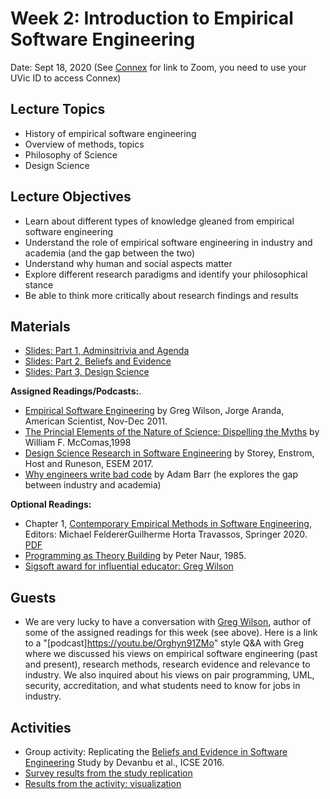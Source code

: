 # Week 2: Introduction to Empirical Software Engineering

Date: Sept 18, 2020
(See [Connex]( https://connex.csc.uvic.ca/portal/site/emse2020) for link to Zoom, you need to use your UVic ID to access Connex)

## Lecture Topics
- History of empirical software engineering
- Overview of methods, topics
- Philosophy of Science
- Design Science

## Lecture Objectives
- Learn about different types of knowledge gleaned from empirical software engineering
- Understand the role of empirical software engineering in industry and academia (and the gap between the two)
- Understand why human and social aspects matter
- Explore different research paradigms and identify your philosophical stance
- Be able to think more critically about research findings and results

## Materials 
- [Slides: Part 1, Adminsitrivia and Agenda](Week2AdministriviaAgenda.pdf)
- [Slides: Part 2, Beliefs and Evidence](Week2BeliefsEvidence.pdf)
- [Slides: Part 3, Design Science](Week2DesignScience.pdf)

**Assigned Readings/Podcasts:**. 
- [Empirical Software Engineering](https://www.americanscientist.org/article/empirical-software-engineering) 
by Greg Wilson, Jorge Aranda, American Scientist, Nov-Dec 2011.
- [The Princial Elements of the Nature of Science: Dispelling the Myths](http://citeseerx.ist.psu.edu/viewdoc/download?doi=10.1.1.121.3476&rep=rep1&type=pdf) by William F. McComas,1998
- [Design Science Research in Software Engineering](http://chisel.cs.uvic.ca/pubs/storey-ESEM2017.pdf) by Storey, Enstrom, Host and Runeson, ESEM 2017.
- [Why engineers write bad code](https://changelog.com/podcast/339) by Adam Barr (he explores the gap between industry and academia)

**Optional Readings:**
- Chapter 1, [Contemporary Empirical Methods in Software Engineering](https://link.springer.com/book/10.1007/978-3-030-32489-6), Editors: Michael FeldererGuilherme Horta Travassos, Springer 2020. [PDF](https://link.springer.com/content/pdf/10.1007%2F978-3-030-32489-6.pdf)
- [Programming as Theory Building](http://pages.cs.wisc.edu/~remzi/Naur.pdf) by Peter Naur, 1985.
- [Sigsoft award for influential educator: Greg Wilson](https://third-bit.com/2020/07/09/acm-sigsoft-award.html)

## Guests
- We are very lucky to have a conversation with [Greg Wilson](https://third-bit.com/), author of some of the assigned readings for this week (see above).  Here is a link to a "[podcast]https://youtu.be/Orghyn91ZMo" style Q&A with Greg where we discussed his views on empirical software engineering (past and present), research methods, research evidence and relevance to industry. We also inquired about his views on pair programming, UML, security, accreditation, and what students need to know for jobs in industry.

## Activities
- Group activity: Replicating the [Beliefs and Evidence in Software Engineering](https://www.microsoft.com/en-us/research/publication/belief-evidence-in-empirical-software-engineering/) Study by Devanbu et al., ICSE 2016.
- [Survey results from the study replication](Week2ActivityBeliefs.pdf)
- [Results from the activity: visualization](https://colab.research.google.com/drive/1crG2LZ6hpUaJvIrVP4WK60ouZ0q0-DLS?usp=sharing#scrollTo=ACG1a4p_jpfi)
